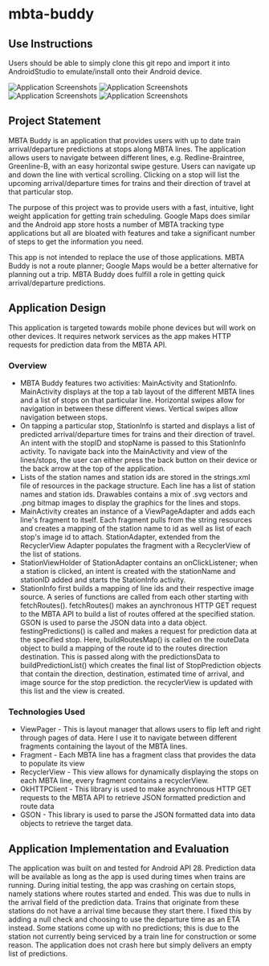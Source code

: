 # mbta-buddy

## Use Instructions
Users should be able to simply clone this git repo and import it into AndroidStudio to emulate/install onto their Android device.

![Application Screenshots](https://github.com/lukemvu/mbta-buddy/blob/main/img/preview1.png)
![Application Screenshots](https://github.com/lukemvu/mbta-buddy/blob/main/img/preview2.png)
![Application Screenshots](https://github.com/lukemvu/mbta-buddy/blob/main/img/preview3.png)
![Application Screenshots](https://github.com/lukemvu/mbta-buddy/blob/main/img/preview4.png)

## Project Statement
MBTA Buddy is an application that provides users with up to date train
arrival/departure predictions at stops along MBTA lines. The application allows users to navigate between different lines, e.g. Redline-Braintree, Greenline-B, with an easy horizontal swipe gesture. Users can navigate up and down the line with vertical scrolling. Clicking on a stop will list the upcoming arrival/departure times for trains and their direction of travel at that particular stop.

The purpose of this project was to provide users with a fast, intuitive, light weight application for getting train scheduling. Google Maps does similar and the Android app store hosts a number of MBTA tracking type applications but all are bloated with features and take a significant number of steps to get the information you need.

This app is not intended to replace the use of those applications. MBTA Buddy is not a route planner; Google Maps would be a better alternative for planning out a trip. MBTA Buddy does fulfill a role in getting quick arrival/departure predictions.

## Application Design

This application is targeted towards mobile phone devices but will work on other devices. It requires network services as the app makes HTTP requests for prediction data from the MBTA API.

### Overview
- MBTA Buddy features two activities: MainActivity and StationInfo. MainActivity displays at the top a tab layout of the different MBTA lines and a list of stops on that particular line. Horizontal swipes allow for navigation in between these different views. Vertical swipes allow navigation between stops.
- On tapping a particular stop, StationInfo is started and displays a list of predicted arrival/departure times for trains and their direction of travel. An intent with the stopID and stopName is passed to this StationInfo activity. To navigate back into the MainActivity and view of the lines/stops, the user can either press the back button on their device or the back arrow at the top of the application.
- Lists of the station names and station ids are stored in the strings.xml file of resources in the package structure. Each line has a list of station names and station ids. Drawables contains a mix of .svg vectors and .png bitmap images to display the graphics for the lines and stops.
- MainActivity creates an instance of a ViewPageAdapter and adds each line's fragment to itself. Each fragment pulls from the string resources and creates a mapping of the station name to id as well as list of each stop's image id to attach. StationAdapter, extended from the RecyclerView Adapter populates the fragment with a RecyclerView of the list of stations.
- StationViewHolder of StationAdapter contains an onClickListener; when a station is clicked, an intent is created with the stationName and stationID added and starts the StationInfo activity.
- StationInfo first builds a mapping of line ids and their respective image source. A series of functions are called from each other starting with fetchRoutes(). fetchRoutes() makes an aynchronous HTTP GET request to the MBTA API to build a list of routes offered at the specified station. GSON is used to parse the JSON data into a data object. festingPredictions() is called and makes a request for prediction data  at the specified stop. Here, buildRoutesMap() is called on the routeData object to build a mapping of the route id to the routes direction destination. This is passed along with the predictionsData to buildPredictionList() which creates the final list of StopPrediction objects that contain the direction, destination, estimated time of arrival, and image source for the stop prediction. the recyclerView is updated with this list and the view is created.

### Technologies Used
- ViewPager - This is layout manager that allows users to flip left and right through pages of data. Here I use it to navigate between different fragments containing the layout of the MBTA lines.
- Fragment - Each MBTA line has a fragment class that provides the data to populate its view
- RecyclerView - This view allows for dynamically displaying the stops on each MBTA line, every fragment contains a recyclerView.
- OkHTTPClient - This library is used to make asynchronous HTTP GET requests to the MBTA API to retrieve JSON formatted prediction and route data
- GSON - This library is used to parse the JSON formatted data into data objects to retrieve the target data.

## Application Implementation and Evaluation

The application was built on and tested for Android API 28. Prediction data will be available as long as the app is used during times when trains are running. During initial testing, the app was crashing on certain stops, namely stations where routes started and ended. This was due to nulls in the arrival field of the prediction data. Trains that originate from these stations do not have a arrival time because they start there. I fixed this by adding a null check and choosing to use the departure time as an ETA instead. Some stations come up with no predictions; this is due to the station not currently being serviced by a train line for construction or some reason. The application does not crash here but simply delivers an empty list of predictions.
